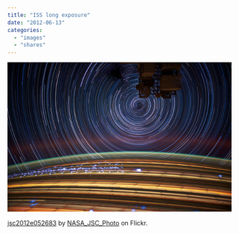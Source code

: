 ```yaml
---
title: "ISS long exposure"
date: "2012-06-13"
categories: 
  - "images"
  - "shares"
---
```


![](images/tumblr_m5i39c9Wgq1qz4vrlo1_640.jpg)

[jsc2012e052683](http://www.flickr.com/photos/nasa_jsc_photo/7216880452/) by [NASA\_JSC\_Photo](http://www.flickr.com/photos/nasa_jsc_photo/) on Flickr.
